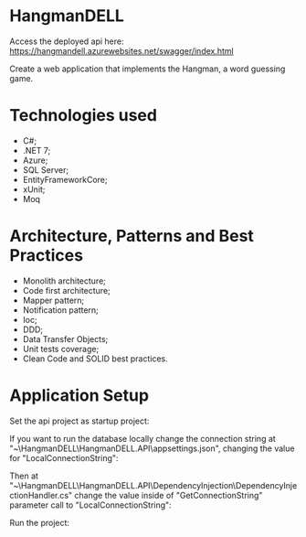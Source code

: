 # HangmanDELL

Access the deployed api here: https://hangmandell.azurewebsites.net/swagger/index.html

Create a web application that implements the Hangman, a word guessing game. 

# Technologies used

- C#;
- .NET 7;
- Azure;
- SQL Server;
- EntityFrameworkCore;
- xUnit;
- Moq

# Architecture, Patterns and Best Practices

- Monolith architecture;
- Code first architecture;
- Mapper pattern;
- Notification pattern;
- Ioc;
- DDD;
- Data Transfer Objects;
- Unit tests coverage;
- Clean Code and SOLID best practices.
 
# Application Setup
Set the api project as startup project:

If you want to run the database locally change the connection string at "~\HangmanDELL\HangmanDELL.API\appsettings.json", changing the value for "LocalConnectionString":

Then at "~\HangmanDELL\HangmanDELL.API\DependencyInjection\DependencyInjectionHandler.cs" change the value inside of "GetConnectionString" parameter call to "LocalConnectionString":

Run the project:
